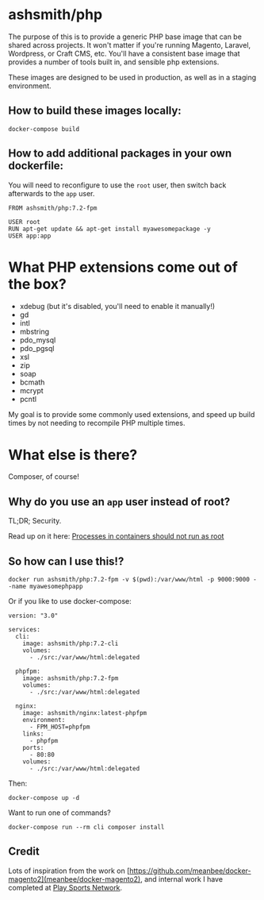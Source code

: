 # ashsmith/php

The purpose of this is to provide a generic PHP base image that can be shared across projects. It won't matter if you're running Magento, Laravel, Wordpress, or Craft CMS, etc. You'll have a consistent base image that provides a number of tools built in, and sensible php extensions.

These images are designed to be used in production, as well as in a staging environment.


## How to build these images locally:

    docker-compose build

## How to add additional packages in your own dockerfile:

You will need to reconfigure to use the `root` user, then switch back afterwards to the `app` user.

    FROM ashsmith/php:7.2-fpm

    USER root
    RUN apt-get update && apt-get install myawesomepackage -y
    USER app:app

# What PHP extensions come out of the box?

- xdebug (but it's disabled, you'll need to enable it manually!)
- gd
- intl
- mbstring
- pdo_mysql
- pdo_pgsql
- xsl
- zip
- soap
- bcmath
- mcrypt
- pcntl

My goal is to provide some commonly used extensions, and speed up build times by not needing to recompile PHP multiple times.

# What else is there?

Composer, of course!

## Why do you use an `app` user instead of root?

TL;DR; Security. 

Read up on it here: [Processes in containers should not run as root](https://medium.com/@mccode/processes-in-containers-should-not-run-as-root-2feae3f0df3b)

## So how can I use this!?

    docker run ashsmith/php:7.2-fpm -v $(pwd):/var/www/html -p 9000:9000 --name myawesomephpapp

Or if you like to use docker-compose:

    version: "3.0"

    services:
      cli:
        image: ashsmith/php:7.2-cli
        volumes:
          - ./src:/var/www/html:delegated
      
      phpfpm:
        image: ashsmith/php:7.2-fpm
        volumes:
          - ./src:/var/www/html:delegated
      
      nginx:
        image: ashsmith/nginx:latest-phpfpm
        environment:
          - FPM_HOST=phpfpm
        links:
          - phpfpm
        ports:
          - 80:80
        volumes:
          - ./src:/var/www/html:delegated

Then:

    docker-compose up -d

Want to run one of commands?

    docker-compose run --rm cli composer install


## Credit

Lots of inspiration from the work on [https://github.com/meanbee/docker-magento2](meanbee/docker-magento2), and internal work I have completed at [Play Sports Network](https://www.playsportsnetwork.com).
